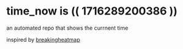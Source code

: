 # time_now is (( 1716289200386 ))

an automated repo that shows the currnent time

inspired by [breakingheatmap](https://github.com/breakingheatmap/breakingheatmap)